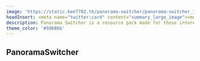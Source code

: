 ```yaml
---
image: 'https://static.kee7702.tk/panorama-switcher/panorama-switcher_1.png'
headInsert: <meta name="twitter:card" content="summary_large_image"><meta http-equiv="Refresh" content="0; url='../105'" />
description: Panorama Switcher is a resource pack made for those interested in revisiting the older panoramas of Minecraft, I've gathered most of the panoramas ever used in Minecraft, and now it's time to share those panoramas with you!
theme_color: '#59686b'
---
```

## PanoramaSwitcher
